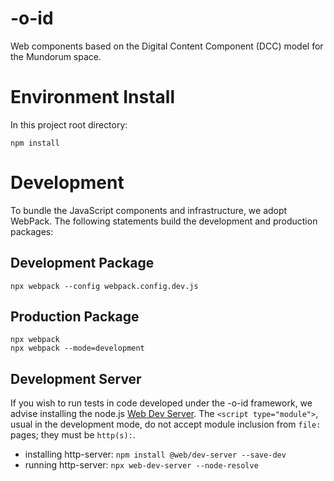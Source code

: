 # -o-id

Web components based on the Digital Content Component (DCC) model for the Mundorum space.

# Environment Install

In this project root directory:
~~~
npm install
~~~


# Development

To bundle the JavaScript components and infrastructure, we adopt  WebPack. The following statements build the development and production packages:

## Development Package

~~~
npx webpack --config webpack.config.dev.js
~~~

## Production Package

~~~
npx webpack
npx webpack --mode=development
~~~

## Development Server

If you wish to run tests in code developed under the -o-id framework, we advise installing the node.js [Web Dev Server](https://modern-web.dev/docs/dev-server/overview/). The `<script type="module">`, usual in the development mode, do not accept module inclusion from `file:` pages; they must be `http(s):`.

* installing http-server: `npm install @web/dev-server --save-dev`
* running http-server: `npx web-dev-server --node-resolve`
